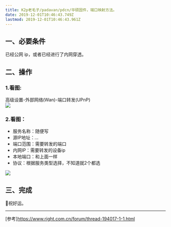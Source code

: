 ```yaml
---
title: K2p老毛子/padavan/pdcn/华硕固件，端口映射方法。
date: 2019-12-01T10:46:43.749Z
lastmod: 2019-12-01T10:46:43.961Z
---
```


## 一、必要条件
已经公网 ip，或者已经进行了内网穿透。
## 二、操作
### 1.看图:
高级设置-外部网络(Wan)-端口转发(UPnP)  
![](https://img.suan.su/Screen-Shot-2019-12-03-18-52-19.10.png)
### 2.看图：
- 服务名称：随便写
- 源IP地址：*.*.*.*
- 端口范围：需要转发的端口
- 内网IP：需要转发的设备ip
- 本地端口：和上面一样
- 协议：根据服务类型选择，不知道就2个都选

![](https://img.suan.su/Screen-Shot-2019-12-03-18-58-42.07.png)  
## 三、完成
:tada:​祝好运。

-----

[参考]<https://www.right.com.cn/forum/thread-194017-1-1.html>
